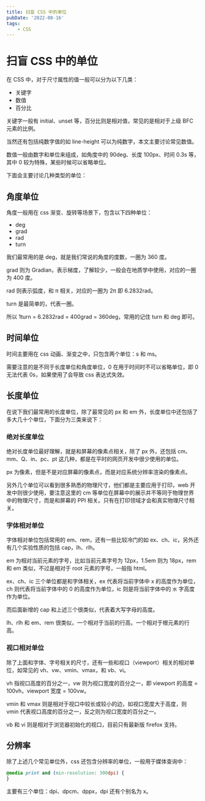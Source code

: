 ```yaml
---
title: 扫盲 CSS 中的单位
pubDate: '2022-08-16'
tags:
    - CSS
---
```


# 扫盲 CSS 中的单位

在 CSS 中，对于尺寸属性的值一般可以分为以下几类：

-   关键字
-   数值
-   百分比

关键字一般有 initial、unset 等，百分比则是相对值，常见的是相对于上级 BFC 元素的比例。

当然还有包括纯数字值的如 line-height 可以为纯数字，本文主要讨论常见数值。

数值一般由数字和单位来组成，如角度中的 90deg、长度 100px、时间 0.3s 等，其中 0 较为特殊，某些时候可以省略单位。

下面会主要讨论几种类型的单位：

## 角度单位

角度一般用在 css 渐变、旋转等场景下，包含以下四种单位：

-   deg
-   grad
-   rad
-   turn

我们最常用的是 deg，就是我们常说的角度的度数，一圈为 360 度。

grad 则为 Gradian，表示梯度，了解较少，一般会在地质学中使用，对应的一圈为 400 度。

rad 则表示弧度，和 π 相关，对应的一圈为 2π 即 6.2832rad。

turn 是最简单的，代表一圈。

所以 1turn = 6.2832rad = 400grad = 360deg，常用的记住 turn 和 deg 即可。

## 时间单位

时间主要用在 css 动画、渐变之中，只包含两个单位：s 和 ms。

需要注意的是不同于长度单位和角度单位，0 在用于时间时不可以省略单位，即 0 无法代表 0s，如果使用了会导致 css 表达式失效。

## 长度单位

在说下我们最常用的长度单位，除了最常见的 px 和 em 外，长度单位中还包括了多大几十个单位，下面分为三类来说下：

### 绝对长度单位

绝对长度单位最好理解，就是和屏幕的像素点相关，除了 px 外，还包括 cm、mm、Q、in、pc、pt 这几种，都是在平时的网页开发中很少使用的单位。

px 为像素，但是不是对应屏幕的像素点，而是对应系统分辨率渲染的像素点。

另外几个单位可以看到很多熟悉的物理尺寸，他们都是主要应用于打印，web 开发中则很少使用，要注意这里的 cm 等单位在屏幕中的展示并不等同于物理世界中的物理尺寸，而是和屏幕的 PPI 相关。只有在打印领域才会和真实物理尺寸相关。

### 字体相对单位

字体相对单位包括常用的 em、rem，还有一些比较冷门的如 ex、ch、ic，另外还有几个实验性质的包括 cap，lh、rlh。

em 为相对当前元素的字号，比如当前元素字号为 12px，1.5em 则为 18px，rem 和 em 类似，不过是相对于 root 元素的字号，一般指 html。

ex、ch、ic 三个单位都是和字体相关，ex 代表将当前字体中 x 的高度作为单位，ch 则代表将当前字体中的 0 的高度作为单位，ic 则是将当前字体中的 `水` 字高度作为单位。

而后面新增的 cap 和上述三个很类似，代表着大写字母的高度。

lh、rlh 和 em、rem 很类似，一个相对于当前的行高，一个相对于根元素的行高。

### 视口相对单位

除了上面和字体、字号相关的尺寸，还有一些和视口（viewport）相关的相对单位，如常见的 vh、vw、vmin、vmax，和 vb、vi。

vh 指视口高度的百分之一，vw 则为视口宽度的百分之一，即 viewport 的高度 = 100vh，viewport 宽度 = 100vw。

vmin 和 vmax 则是相对于视口中较长或较小的边，如视口宽度大于高度，则 vmin 代表视口高度的百分之一，反之则为视口宽度的百分之一。

vb 和 vi 则是相对于浏览器初始化的视口，目前只有最新版 firefox 支持。

## 分辨率

除了上述几个常见单位外，css 还包含分辨率的单位，一般用于媒体查询中：

```css
@media print and (min-resolution: 300dpi) {
}
```

主要有三个单位：dpi、dpcm、dppx，dpi 还有个别名为 x。
